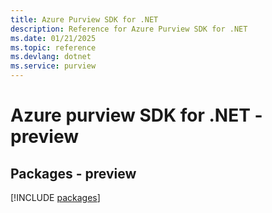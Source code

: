```yaml
---
title: Azure Purview SDK for .NET
description: Reference for Azure Purview SDK for .NET
ms.date: 01/21/2025
ms.topic: reference
ms.devlang: dotnet
ms.service: purview
---
```

# Azure purview SDK for .NET - preview
## Packages - preview
[!INCLUDE [packages](purview-index.md)]